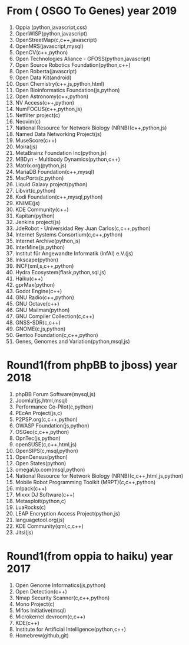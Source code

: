 # From ( OSGO To Genes) year 2019
1. Oppia (python,javascript,css)
2. OpenWISP(python,javascript)
3. OpenStreetMap(c,c++,javascript)
4. OpenMRS(javascript,mysql)
5. OpenCV(c++,python)
6. Open Technologies Aliance - GFOSS(python,javascript)
7. Open Source Robotics Foundation(python,c++)
8. Open Roberta(javascript)
9. Open Data Kit(android)
10. Open Chemistry(c++,js,python,html)
11. Open Bioinformatics Foundation(js,python)
12. Open Astronomy(c++,python)
13. NV Access(c++,python)
14. NumFOCUS(c++,python,js)
15. Netfilter project(c)
16. Neovim(c)
17. National Resource for Network Biology (NRNB)(c++,python,js)
18. Named Data Networking Project(js)
19. MuseScore(c++)
20. Moira(js)
21. MetaBrainz Foundation Inc(python,js)
22. MBDyn - Multibody Dynamics(python,c++)
23. Matrix.org(python,js)
24. MariaDB Foundation(c++,mysql)
25. MacPorts(c,python)
26. Liquid Galaxy project(python)
27. Libvirt(c,python)
28. Kodi Foundation(c++,mysql,python)
29. KNIME(js)
30. KDE Community(c++)
31. Kapitan(python)
32. Jenkins project(js)
33. JdeRobot - Universidad Rey Juan Carlos(c,c++,python)
34. Internet Systems Consortium(c,c++,python)
35. Internet Archive(python,js)
36. InterMine(js,python)
37. Institut für Angewandte Informatik (InfAI) e.V.(js)
38. Inkscape(python)
39. INCF(xml,s,c++,python)
40. Hydra Ecosystem(flask,python,sql,js)
41. Haiku(c++)
42. gprMax(python)
43. Godot Engine(c++)
44. GNU Radio(c++,python)
45. GNU Octave(c++)
46. GNU Mailman(python)
47. GNU Compiler Collection(c,c++)
48. GNSS-SDR(c,c++)
49. GNOME(c,js,python)
50. Gentoo Foundation(c,c++,python)
51. Genes, Genomes and Variation(python,msql,js)


# Round1(from phpBB to jboss) year 2018
1. phpBB Forum Software(mysql,js)
2. Joomla!(js,html,msql)
3. Performance Co-Pilot(c,python)
4. PEcAn Project(js,c)
5. P2PSP.org(c,c++,python)
6. OWASP Foundation(js,python)
7. OSGeo(c,c++,python)
8. OpnTec(js,python)
9. openSUSE(c,c++,html,js)
10. OpenSIPS(c,msql,python)
11. OpenCensus(python)
12. Open States(python)
13. omegaUp.com(msql,python)
14. National Resource for Network Biology (NRNB)(c,c++,html,js,python)
15. Mobile Robot Programming Toolkit (MRPT)(c,c++,python)
16. mlpack(c++)
17. Mixxx DJ Software(c++)
18. Metasploit(python,c)
19. LuaRocks(c)
20. LEAP Encryption Access Project(python,js)
21. languagetool.org(js)
22. KDE Community(qml,c,c++)
23. Jitsi(js)


# Round1(from oppia to haiku) year 2017
1. Open Genome Informatics(js,python)
2. Open Detection(c++)
3. Nmap Security Scanner(c,c++,python)
4. Mono Project(c)
5. Mifos Initiative(msql)
6. Microkernel devroom(c,c++)
7. KDE(c++)
8. Institute for Artificial Intelligence(python,c++)
9. Homebrew(github,git)









